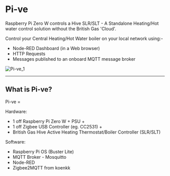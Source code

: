 # Pi-ve
Raspberry Pi Zero W controls a Hive SLR/SLT - A Standalone Heating/Hot water control solution without the British Gas 'Cloud'.

Control your Central Heating/Hot Water boiler on your local network using:-

* Node-RED Dashboard (in a Web browser)
* HTTP Requests
* Messages published to an onboard MQTT message broker

![Pi-ve_1](https://user-images.githubusercontent.com/24318993/116269807-6c4e9180-a776-11eb-95e4-f6336ae7906d.png)

---

## What is Pi-ve?

Pi-ve =

Hardware: 
* 1 off Raspberry Pi Zero W + PSU +
* 1 off Zigbee USB Controller (eg. CC2531) + 
* British Gas Hive Active Heating Thermostat/Boiler Controller (SLR/SLT)  

Software:
* Raspberry Pi OS (Buster Lite)
* MQTT Broker - Mosquitto
* Node-RED
* Zigbee2MQTT from koenkk







